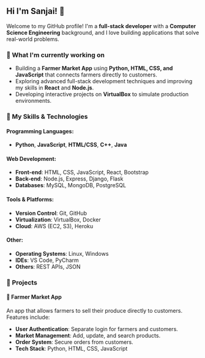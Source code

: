 ## Hi  I'm Sanjai! 👋

Welcome to my GitHub profile! I'm a **full-stack developer** with a **Computer Science Engineering** background, and I love building applications that solve real-world problems.

### 🌱 What I'm currently working on
- Building a **Farmer Market App** using **Python, HTML, CSS, and JavaScript** that connects farmers directly to customers.
- Exploring advanced full-stack development techniques and improving my skills in **React** and **Node.js**.
- Developing interactive projects on **VirtualBox** to simulate production environments.

### 💼 My Skills & Technologies
#### Programming Languages:
- **Python**, **JavaScript**, **HTML/CSS**, **C++**, **Java**

#### Web Development:
- **Front-end**: HTML, CSS, JavaScript, React, Bootstrap
- **Back-end**: Node.js, Express, Django, Flask
- **Databases**: MySQL, MongoDB, PostgreSQL

#### Tools & Platforms:
- **Version Control**: Git, GitHub
- **Virtualization**: VirtualBox, Docker
- **Cloud**: AWS (EC2, S3), Heroku

#### Other:
- **Operating Systems**: Linux, Windows
- **IDEs**: VS Code, PyCharm
- **Others**: REST APIs, JSON

### 🚀 Projects
#### 🌾 Farmer Market App
An app that allows farmers to sell their produce directly to customers. Features include:
- **User Authentication**: Separate login for farmers and customers.
- **Market Management**: Add, update, and search products.
- **Order System**: Secure orders from customers.
- **Tech Stack**: Python, HTML, CSS, JavaScript
